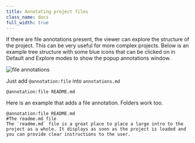 ```yaml
---
title: Annotating project files
class_name: docs
full_width: true
---
```


If there are file annotations present, the viewer can explore the structure of the project. This can be very useful for more complex projects. Below is an example tree structure with some blue icons that can be clicked on in Default and Explore modes to show the popup annotations window.

![file annotations](/img/docs/ca-files.png)

Just add  `@annotation:file` into `annotations.md`

	@annotation:file README.md


Here is an example that adds a file annotation. Folders work too.

	@annotation:file README.md
	#The readme.md file
	The `readme.md` file is a great place to place a large intro to the project as a whole. It displays as soon as the project is loaded and you can provide clear instructions to the user.

